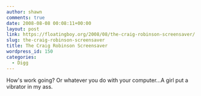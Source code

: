 ```yaml
---
author: shawn
comments: true
date: 2008-08-08 00:08:11+00:00
layout: post
link: https://floatingboy.org/2008/08/the-craig-robinson-screensaver/
slug: the-craig-robinson-screensaver
title: The Craig Robinson Screensaver
wordpress_id: 150
categories:
  - Digg
---
```


How's work going? Or whatever you do with your computer...A girl put a vibrator in my ass.
